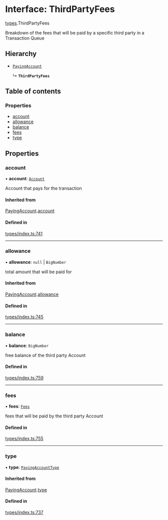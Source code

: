# Interface: ThirdPartyFees

[types](../wiki/types).ThirdPartyFees

Breakdown of the fees that will be paid by a specific third party in a Transaction Queue

## Hierarchy

- [`PayingAccount`](../wiki/types.PayingAccount)

  ↳ **`ThirdPartyFees`**

## Table of contents

### Properties

- [account](../wiki/types.ThirdPartyFees#account)
- [allowance](../wiki/types.ThirdPartyFees#allowance)
- [balance](../wiki/types.ThirdPartyFees#balance)
- [fees](../wiki/types.ThirdPartyFees#fees)
- [type](../wiki/types.ThirdPartyFees#type)

## Properties

### account

• **account**: [`Account`](../wiki/api.entities.Account.Account)

Account that pays for the transaction

#### Inherited from

[PayingAccount](../wiki/types.PayingAccount).[account](../wiki/types.PayingAccount#account)

#### Defined in

[types/index.ts:741](https://github.com/PolymathNetwork/polymesh-sdk/blob/c6fe1be3/src/types/index.ts#L741)

___

### allowance

• **allowance**: ``null`` \| `BigNumber`

total amount that will be paid for

#### Inherited from

[PayingAccount](../wiki/types.PayingAccount).[allowance](../wiki/types.PayingAccount#allowance)

#### Defined in

[types/index.ts:745](https://github.com/PolymathNetwork/polymesh-sdk/blob/c6fe1be3/src/types/index.ts#L745)

___

### balance

• **balance**: `BigNumber`

free balance of the third party Account

#### Defined in

[types/index.ts:759](https://github.com/PolymathNetwork/polymesh-sdk/blob/c6fe1be3/src/types/index.ts#L759)

___

### fees

• **fees**: [`Fees`](../wiki/types.Fees)

fees that will be paid by the third party Account

#### Defined in

[types/index.ts:755](https://github.com/PolymathNetwork/polymesh-sdk/blob/c6fe1be3/src/types/index.ts#L755)

___

### type

• **type**: [`PayingAccountType`](../wiki/types.PayingAccountType)

#### Inherited from

[PayingAccount](../wiki/types.PayingAccount).[type](../wiki/types.PayingAccount#type)

#### Defined in

[types/index.ts:737](https://github.com/PolymathNetwork/polymesh-sdk/blob/c6fe1be3/src/types/index.ts#L737)
